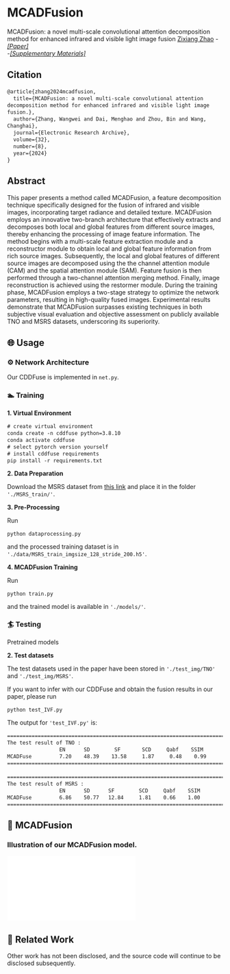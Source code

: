 # MCADFusion
MCADFusion: a novel multi-scale convolutional attention decomposition method for enhanced infrared and visible light image fusion
[Zixiang Zhao](https://github.com/DMengHao/MCADFusion)
-[*[Paper]*](https://www.aimspress.com/aimspress-data/era/2024/8/PDF/era-32-08-233.pdf)  
-[*[Supplementary Materials]*](https://www.aimspress.com/aimspress-data/era/2024/8/PDF/era-32-08-233.pdf)  

## Citation

```
@article{zhang2024mcadfusion,
  title={MCADFusion: a novel multi-scale convolutional attention decomposition method for enhanced infrared and visible light image fusion.},
  author={Zhang, Wangwei and Dai, Menghao and Zhou, Bin and Wang, Changhai},
  journal={Electronic Research Archive},
  volume={32},
  number={8},
  year={2024}
}
```

## Abstract

This paper presents a method called MCADFusion, a feature decomposition technique specifically designed for the fusion of infrared and visible images, incorporating target radiance and detailed texture. MCADFusion employs an innovative two-branch architecture that effectively extracts and decomposes both local and global features from different source images, thereby enhancing the processing of image feature information. The method begins with a multi-scale feature extraction module and a reconstructor module to obtain local and global feature information from rich source images. Subsequently, the local and global features of different source images are decomposed using the the channel attention module (CAM) and the spatial attention module (SAM). Feature fusion is then performed through a two-channel attention merging method. Finally, image reconstruction is achieved using the restormer module. During the training phase, MCADFusion employs a two-stage strategy to optimize the network parameters, resulting in high-quality fused images. Experimental results demonstrate that MCADFusion surpasses existing techniques in both subjective visual evaluation and objective assessment on publicly available TNO and MSRS datasets, underscoring its superiority.

## 🌐 Usage

### ⚙ Network Architecture

Our CDDFuse is implemented in ``net.py``.

### 🏊 Training
**1. Virtual Environment**
```
# create virtual environment
conda create -n cddfuse python=3.8.10
conda activate cddfuse
# select pytorch version yourself
# install cddfuse requirements
pip install -r requirements.txt
```

**2. Data Preparation**

Download the MSRS dataset from [this link](https://github.com/Linfeng-Tang/MSRS) and place it in the folder ``'./MSRS_train/'``.

**3. Pre-Processing**

Run 
```
python dataprocessing.py
``` 
and the processed training dataset is in ``'./data/MSRS_train_imgsize_128_stride_200.h5'``.

**4. MCADFusion Training**

Run 
```
python train.py
``` 
and the trained model is available in ``'./models/'``.

### 🏄 Testing

Pretrained models

**2. Test datasets**

The test datasets used in the paper have been stored in ``'./test_img/TNO'`` and ``'./test_img/MSRS'``.

If you want to infer with our CDDFuse and obtain the fusion results in our paper, please run 
```
python test_IVF.py
```
The output for ``'test_IVF.py'`` is:

```
================================================================================
The test result of TNO :
                 EN      SD        SF       SCD     Qabf    SSIM
MCADFuse         7.20    48.39    13.58     1.87     0.48    0.99
================================================================================

================================================================================
The test result of MSRS :
                 EN      SD      SF        SCD     Qabf    SSIM
MCADFuse         6.86    50.77   12.84     1.81    0.66    1.00
================================================================================
```

## 🙌 MCADFusion

### Illustration of our MCADFusion model.

![contents](./FrameWork.pdf)

## 📖 Related Work

Other work has not been disclosed, and the source code will continue to be disclosed subsequently.





